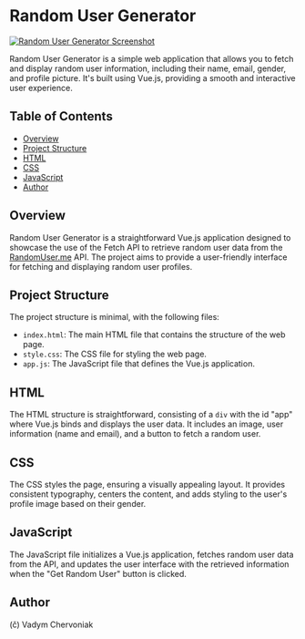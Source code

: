 # Random User Generator

[![Random User Generator Screenshot](https://github.com/vadym4che/random-user-vue/blob/main/screenshot.png)](https://vadym4che.github.io/random-user-vue/)

Random User Generator is a simple web application that allows you to fetch and display random user information, including their name, email, gender, and profile picture. It's built using Vue.js, providing a smooth and interactive user experience.

## Table of Contents

- [Overview](#overview)
- [Project Structure](#project-structure)
- [HTML](#html)
- [CSS](#css)
- [JavaScript](#javascript)
- [Author](#author)

## Overview

Random User Generator is a straightforward Vue.js application designed to showcase the use of the Fetch API to retrieve random user data from the [RandomUser.me](https://randomuser.me) API. The project aims to provide a user-friendly interface for fetching and displaying random user profiles.

## Project Structure

The project structure is minimal, with the following files:

- `index.html`: The main HTML file that contains the structure of the web page.
- `style.css`: The CSS file for styling the web page.
- `app.js`: The JavaScript file that defines the Vue.js application.

## HTML

The HTML structure is straightforward, consisting of a `div` with the id "app" where Vue.js binds and displays the user data. It includes an image, user information (name and email), and a button to fetch a random user.

## CSS

The CSS styles the page, ensuring a visually appealing layout. It provides consistent typography, centers the content, and adds styling to the user's profile image based on their gender.

## JavaScript

The JavaScript file initializes a Vue.js application, fetches random user data from the API, and updates the user interface with the retrieved information when the "Get Random User" button is clicked.

## Author

(č) Vadym Chervoniak
